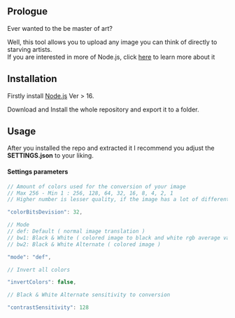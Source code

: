 ## Prologue

Ever wanted to the be master of art?

Well, this tool allows you to upload any image you can think of directly to starving artists.  
If you are interested in more of Node.js, click [here](https://nodejs.dev/learn) to learn more about it

## Installation

Firstly install [Node.js](https://nodejs.org/en/download/)		Ver > 16.

Download and Install the whole repository and export it to a folder.

## Usage

After you installed the repo and extracted it I recommend you adjust the __SETTINGS.json__ to your liking.

#### Settings parameters

```javascript
// Amount of colors used for the conversion of your image
// Max 256 - Min 1 : 256, 128, 64, 32, 16, 8, 4, 2, 1
// Higher number is lesser quality, if the image has a lot of different colors below 32 can get you striked

"colorBitsDevision": 32,

// Mode
// def: Default ( normal image translation )
// bw1: Black & White ( colored image to black and white rgb average valued image )
// bw2: Black & White Alternate ( colored image )

"mode": "def",

// Invert all colors

"invertColors": false,

// Black & White Alternate sensitivity to conversion

"contrastSensitivity": 128

```
